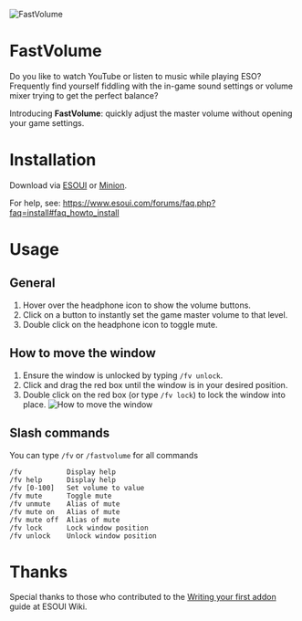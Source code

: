 ![FastVolume](https://i.imgur.com/0H7lcwr.gif)
# FastVolume
Do you like to watch YouTube or listen to music while playing ESO? Frequently find yourself fiddling with the in-game sound settings or volume mixer trying to get the perfect balance?

Introducing **FastVolume**: quickly adjust the master volume without opening your game settings.

# Installation
Download via [ESOUI](https://www.esoui.com/downloads/info2598-FastVolume.html) or [Minion](https://minion.mmoui.com/).

For help, see: https://www.esoui.com/forums/faq.php?faq=install#faq_howto_install

# Usage
## General
1. Hover over the headphone icon to show the volume buttons.
1. Click on a button to instantly set the game master volume to that level.
1. Double click on the headphone icon to toggle mute.

## How to move the window
1. Ensure the window is unlocked by typing `/fv unlock`.
1. Click and drag the red box until the window is in your desired position.
1. Double click on the red box (or type `/fv lock`) to lock the window into place.
![How to move the window](https://i.imgur.com/ZIoifdz.gif)

## Slash commands
You can type `/fv` or `/fastvolume` for all commands
```
/fv           Display help
/fv help      Display help
/fv [0-100]   Set volume to value
/fv mute      Toggle mute
/fv unmute    Alias of mute
/fv mute on   Alias of mute
/fv mute off  Alias of mute
/fv lock      Lock window position
/fv unlock    Unlock window position
```

# Thanks
Special thanks to those who contributed to the [Writing your first addon](https://wiki.esoui.com/Writing_your_first_addon) guide at ESOUI Wiki.
